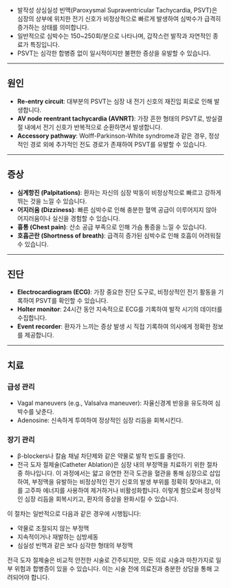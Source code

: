 

- 발작성 상심실성 빈맥(Paroxysmal Supraventricular Tachycardia, PSVT)은 심장의 상부에 위치한 전기 신호가 비정상적으로 빠르게 발생하여 심박수가 급격히 증가하는 상태를 의미합니다.
- 일반적으로 심박수는 150~250회/분으로 나타나며, 갑작스런 발작과 자연적인 종료가 특징입니다.
- PSVT는 심각한 합병증 없이 일시적이지만 불편한 증상을 유발할 수 있습니다.

---

## 원인

- **Re-entry circuit**: 대부분의 PSVT는 심장 내 전기 신호의 재진입 회로로 인해 발생합니다.
- **AV node reentrant tachycardia (AVNRT)**: 가장 흔한 형태의 PSVT로, 방실결절 내에서 전기 신호가 반복적으로 순환하면서 발생합니다.
- **Accessory pathway**: Wolff-Parkinson-White syndrome과 같은 경우, 정상적인 경로 외에 추가적인 전도 경로가 존재하여 PSVT를 유발할 수 있습니다.

---

## 증상

- **심계항진 (Palpitations)**: 환자는 자신의 심장 박동이 비정상적으로 빠르고 강하게 뛰는 것을 느낄 수 있습니다.
- **어지러움 (Dizziness)**: 빠른 심박수로 인해 충분한 혈액 공급이 이루어지지 않아 어지러움이나 실신을 경험할 수 있습니다.
- **흉통 (Chest pain)**: 산소 공급 부족으로 인해 가슴 통증을 느낄 수 있습니다.
- **호흡곤란 (Shortness of breath)**: 급격히 증가된 심박수로 인해 호흡이 어려워질 수 있습니다.

---

## 진단

- **Electrocardiogram (ECG)**: 가장 중요한 진단 도구로, 비정상적인 전기 활동을 기록하여 PSVT를 확인할 수 있습니다.
- **Holter monitor**: 24시간 동안 지속적으로 ECG를 기록하여 발작 시기의 데이터를 수집합니다.
- **Event recorder**: 환자가 느끼는 증상 발생 시 직접 기록하여 의사에게 정확한 정보를 제공합니다.

---

## 치료

### 급성 관리
- Vagal maneuvers (e.g., Valsalva maneuver): 자율신경계 반응을 유도하여 심박수를 낮춘다.
- Adenosine: 신속하게 투여하여 정상적인 심장 리듬을 회복시킨다.
  
### 장기 관리
- β-blockers나 칼슘 채널 차단제와 같은 약물로 발작 빈도를 줄인다.
- 전극 도자 절제술(Catheter Ablation)은 심장 내의 부정맥을 치료하기 위한 절차 중 하나입니다. 이 과정에서는 얇고 유연한 전극 도관을 혈관을 통해 심장으로 삽입하여, 부정맥을 유발하는 비정상적인 전기 신호의 발생 부위를 정확히 찾아내고, 이를 고주파 에너지를 사용하여 제거하거나 비활성화합니다. 이렇게 함으로써 정상적인 심장 리듬을 회복시키고, 환자의 증상을 완화시킬 수 있습니다.

이 절차는 일반적으로 다음과 같은 경우에 시행됩니다:
- 약물로 조절되지 않는 부정맥
- 지속적이거나 재발하는 심방세동
- 심실성 빈맥과 같은 보다 심각한 형태의 부정맥

전극 도자 절제술은 비교적 안전한 시술로 간주되지만, 모든 의료 시술과 마찬가지로 일부 위험과 합병증이 있을 수 있습니다. 이는 시술 전에 의료진과 충분한 상담을 통해 고려되어야 합니다.